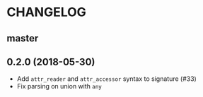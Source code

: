 # CHANGELOG

## master

## 0.2.0 (2018-05-30)

* Add `attr_reader` and `attr_accessor` syntax to signature (#33)
* Fix parsing on union with `any`
